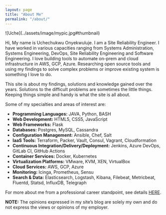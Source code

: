 ```yaml
---
layout: page
title: "About Me"
permalink: "/about/"
---
```


<div class="aboutmeformat">
   <div class="custom" markdown="1">
   ![Uche](../assets/image/mypic.jpg#thumbnail) 
   </div>

   <p class="aboutmeparagraphsetting">
   Hi, My name is Uchechukwu Onyekwuluje. I am a Site Reliability Engineer. I have worked in various capacities ranging from Systems Administration, Systems Engineering, DevOps, Site Reliability Engineering and Software Engineering. I love building tools to automate on-prem and cloud infrastructure in AWS, GCP, Azure. Researching open source tools and using my findings to solve complex problems or improve existing system is something I love to do. 
   </p>

   <p class="aboutmeparagraphsetting">
   This site is about my findings, solutions and knowledge gained over the years. Solutions to the difficult problems are sometimes the little things. Keeping things simple and handy is what the site is all about.
   </p>

   Some of my specialties and areas of interest are:

   - **Programming Languages:** JAVA, Python, BASH
   - **Web Development:** HTML5, CSS5, JavaScript
   - **Web Frameworks:** Flask
   - **Databases:** Postgres, MySQL, Cassandra
   - **Configuration Management:** Ansible, Chef, Salt
   - **IaaS Tools:** Terraform, Packer, Vault, Consul, Vagrant, Cloudformation
   - **Continuous Integration/Delivery/Deployment:** Jenkins, Azure DevOps, GitLab CI, GitHub Actions
   - **Container Services:** Docker, Kubernetes 
   - **Virtualization Platforms:** VMware, KVM, XEN, VirtualBox
   - **Cloud Services:** AWS, GCP, Azure
   - **Monitoring:** Icinga, Prometheus, Sensu  
   - **Search & Data:** Elasticsearch, Logstash, Kibana, Filebeat, Metricbeat, Fluentd, Statsd, InfluxDB, Telegraph 

   For more about me from a professional career standpoint, see details
   <a href="https://www.linkedin.com/in/uchechukwu-onyekwuluje-sde" target="_blank">HERE</a>.

   **NOTE:**
   The opinions expressed in my site’s blog are solely my own and do not express the views or opinions of my employer.
</div>
